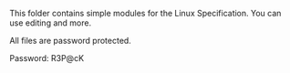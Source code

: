 This folder contains simple modules for the Linux Specification.
You can use editing and more.

All files are password protected.

Password: R3P@cK

